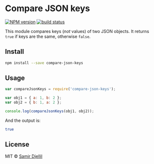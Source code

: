 # Compare JSON keys

[![NPM version][npm-image]][npm-url]
[![build status][travis-image]][travis-url]

This module compares keys (_not_ values) of two JSON objects. It returns `true` if keys are the same, otherwise `false`.

## Install

```bash
npm install --save compare-json-keys
```

## Usage

```js
var compareJsonKeys = require('compare-json-keys');

var obj1 = { a: 1, b: 2 };
var obj2 = { b: 1, a: 2 };

console.log(compareJsonKeys(obj1, obj2));
```

And the output is:

```bash
true
```

## License

MIT © [Samir Djellil](http://samirdjellil.com)

[npm-image]: https://img.shields.io/npm/v/compare-json-keys.svg?style=flat-square
[npm-url]: https://npmjs.org/package/compare-json-keys
[travis-image]: https://img.shields.io/travis/saamo/compare-json-keys/master.svg?style=flat-square
[travis-url]: https://travis-ci.org/saamo/compare-json-keys
